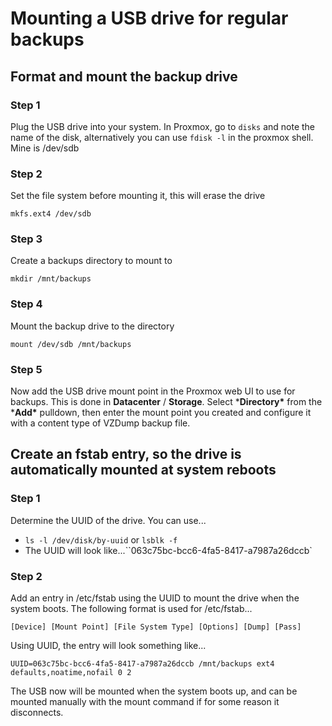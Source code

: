 # Mounting a USB drive for regular backups

## Format and mount the backup drive

### Step 1

Plug the USB drive into your system. In Proxmox, go to `disks` and note the name of the disk, alternatively you can use `fdisk -l` in the proxmox shell. Mine is /dev/sdb

### Step 2 

Set the file system before mounting it, this will erase the drive

`mkfs.ext4 /dev/sdb`

### Step 3

Create a backups directory to mount to

`mkdir /mnt/backups`

### Step 4

Mount the backup drive to the directory

`mount /dev/sdb /mnt/backups`

### Step 5

Now add the USB drive mount point in the Proxmox web UI to use for backups. This is done in **Datacenter** / **Storage**. Select ***Directory\*** from the ***Add\*** pulldown, then enter the mount point you created and configure it with a content type of VZDump backup file.

## Create an fstab entry, so the drive is automatically mounted at system reboots

### Step 1

Determine the UUID of the drive. You can use...

- `ls -l /dev/disk/by-uuid` or `lsblk -f`
- The UUID will look like...``063c75bc-bcc6-4fa5-8417-a7987a26dccb`

### Step 2

Add an entry in /etc/fstab using the UUID to mount the drive when the system boots. The following format is used for /etc/fstab...

`[Device] [Mount Point] [File System Type] [Options] [Dump] [Pass]`

Using UUID, the entry will look something like...

`UUID=063c75bc-bcc6-4fa5-8417-a7987a26dccb /mnt/backups ext4 defaults,noatime,nofail 0 2`

The USB now will be mounted when the system boots up, and can be mounted manually with the mount command if for some reason it disconnects.